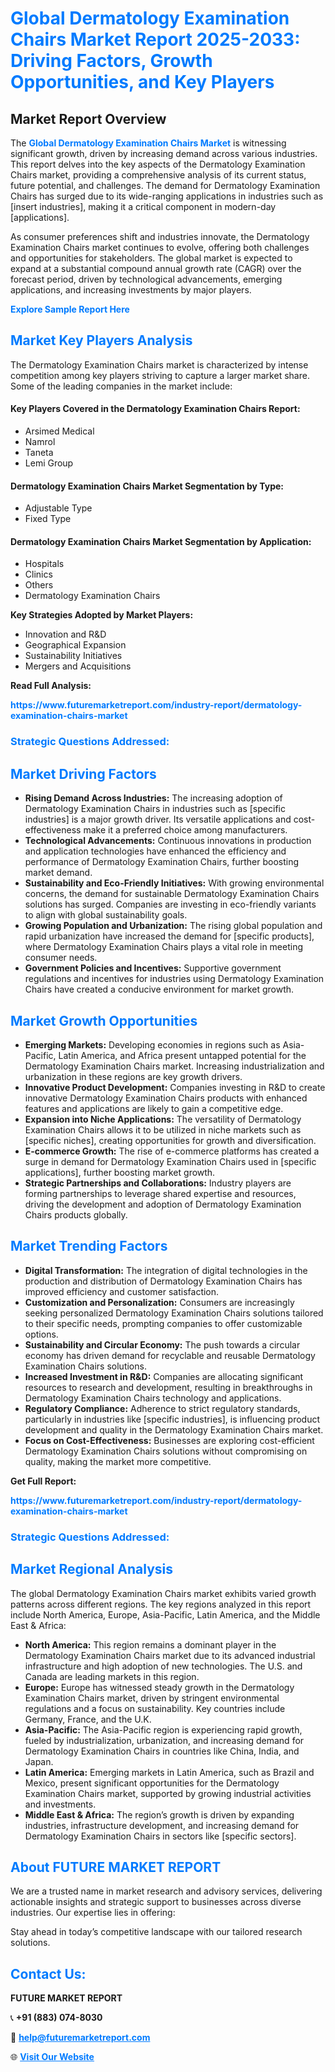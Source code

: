 <h1 style="color: #007BFF;">Global Dermatology Examination Chairs Market Report 2025-2033: Driving Factors, Growth Opportunities, and Key Players</h1>

<section id="overview">
<h2>Market Report Overview</h2>
<p>The <a href="https://www.futuremarketreport.com/industry-report/dermatology-examination-chairs-market" style="color: #007BFF; text-decoration: none;"><strong>Global Dermatology Examination Chairs Market</strong></a> is witnessing significant growth, driven by increasing demand across various industries. This report delves into the key aspects of the Dermatology Examination Chairs market, providing a comprehensive analysis of its current status, future potential, and challenges. The demand for Dermatology Examination Chairs has surged due to its wide-ranging applications in industries such as [insert industries], making it a critical component in modern-day [applications].</p>
<p>As consumer preferences shift and industries innovate, the Dermatology Examination Chairs market continues to evolve, offering both challenges and opportunities for stakeholders. The global market is expected to expand at a substantial compound annual growth rate (CAGR) over the forecast period, driven by technological advancements, emerging applications, and increasing investments by major players.</p>
</section>

<section id="overview">
<p><a href="https://www.futuremarketreport.com/request-sample/reportId=125062" style="color: #007BFF; text-decoration: none;"><strong>Explore Sample Report Here</strong></a></p>
</section>

<section id="key-players">
<h2 style="color: #007BFF;">Market Key Players Analysis</h2>
<p>The Dermatology Examination Chairs market is characterized by intense competition among key players striving to capture a larger market share. Some of the leading companies in the market include:</p>
<h4>Key Players Covered in the Dermatology Examination Chairs Report:</h4>
<ul><li>Arsimed Medical</li><li>Namrol</li><li>Taneta</li><li>Lemi Group</li></ul>
<h4>Dermatology Examination Chairs Market Segmentation by Type:</h4>
<ul><li>Adjustable Type</li><li>Fixed Type</li></ul>

<h4>Dermatology Examination Chairs Market Segmentation by Application:</h4>
<ul><li>Hospitals</li><li>Clinics</li><li>Others</li><li>Dermatology Examination Chairs</li></ul>
<p><strong>Key Strategies Adopted by Market Players:</strong></p>
<ul>
<li>Innovation and R&D</li>
<li>Geographical Expansion</li>
<li>Sustainability Initiatives</li>
<li>Mergers and Acquisitions</li>
</ul>
</section>

<section>
<p><strong>Read Full Analysis: </strong></p><a href="https://www.futuremarketreport.com/industry-report/dermatology-examination-chairs-market" style="color: #007BFF; text-decoration: none;"><strong>https://www.futuremarketreport.com/industry-report/dermatology-examination-chairs-market</strong></a>
<h3 style="color: #007BFF;">Strategic Questions Addressed:</h3>
</section>

<section id="driving-factors">
<h2 style="color: #007BFF;">Market Driving Factors</h2>
<ul>
<li><strong>Rising Demand Across Industries:</strong> The increasing adoption of Dermatology Examination Chairs in industries such as [specific industries] is a major growth driver. Its versatile applications and cost-effectiveness make it a preferred choice among manufacturers.</li>
<li><strong>Technological Advancements:</strong> Continuous innovations in production and application technologies have enhanced the efficiency and performance of Dermatology Examination Chairs, further boosting market demand.</li>
<li><strong>Sustainability and Eco-Friendly Initiatives:</strong> With growing environmental concerns, the demand for sustainable Dermatology Examination Chairs solutions has surged. Companies are investing in eco-friendly variants to align with global sustainability goals.</li>
<li><strong>Growing Population and Urbanization:</strong> The rising global population and rapid urbanization have increased the demand for [specific products], where Dermatology Examination Chairs plays a vital role in meeting consumer needs.</li>
<li><strong>Government Policies and Incentives:</strong> Supportive government regulations and incentives for industries using Dermatology Examination Chairs have created a conducive environment for market growth.</li>
</ul>
</section>

<section id="growth-opportunities">
<h2 style="color: #007BFF;">Market Growth Opportunities</h2>
<ul>
<li><strong>Emerging Markets:</strong> Developing economies in regions such as Asia-Pacific, Latin America, and Africa present untapped potential for the Dermatology Examination Chairs market. Increasing industrialization and urbanization in these regions are key growth drivers.</li>
<li><strong>Innovative Product Development:</strong> Companies investing in R&D to create innovative Dermatology Examination Chairs products with enhanced features and applications are likely to gain a competitive edge.</li>
<li><strong>Expansion into Niche Applications:</strong> The versatility of Dermatology Examination Chairs allows it to be utilized in niche markets such as [specific niches], creating opportunities for growth and diversification.</li>
<li><strong>E-commerce Growth:</strong> The rise of e-commerce platforms has created a surge in demand for Dermatology Examination Chairs used in [specific applications], further boosting market growth.</li>
<li><strong>Strategic Partnerships and Collaborations:</strong> Industry players are forming partnerships to leverage shared expertise and resources, driving the development and adoption of Dermatology Examination Chairs products globally.</li>
</ul>
</section>

<section id="trending-factors">
<h2 style="color: #007BFF;">Market Trending Factors</h2>
<ul>
<li><strong>Digital Transformation:</strong> The integration of digital technologies in the production and distribution of Dermatology Examination Chairs has improved efficiency and customer satisfaction.</li>
<li><strong>Customization and Personalization:</strong> Consumers are increasingly seeking personalized Dermatology Examination Chairs solutions tailored to their specific needs, prompting companies to offer customizable options.</li>
<li><strong>Sustainability and Circular Economy:</strong> The push towards a circular economy has driven demand for recyclable and reusable Dermatology Examination Chairs solutions.</li>
<li><strong>Increased Investment in R&D:</strong> Companies are allocating significant resources to research and development, resulting in breakthroughs in Dermatology Examination Chairs technology and applications.</li>
<li><strong>Regulatory Compliance:</strong> Adherence to strict regulatory standards, particularly in industries like [specific industries], is influencing product development and quality in the Dermatology Examination Chairs market.</li>
<li><strong>Focus on Cost-Effectiveness:</strong> Businesses are exploring cost-efficient Dermatology Examination Chairs solutions without compromising on quality, making the market more competitive.</li>
</ul>
</section>

<section>
<p><strong>Get Full Report: </strong></p><a href="https://www.futuremarketreport.com/industry-report/dermatology-examination-chairs-market" style="color: #007BFF; text-decoration: none;"><strong>https://www.futuremarketreport.com/industry-report/dermatology-examination-chairs-market</strong></a>
<h3 style="color: #007BFF;">Strategic Questions Addressed:</h3>
</section>


<section id="regional-analysis">
<h2 style="color: #007BFF;">Market Regional Analysis</h2>
<p>The global Dermatology Examination Chairs market exhibits varied growth patterns across different regions. The key regions analyzed in this report include North America, Europe, Asia-Pacific, Latin America, and the Middle East & Africa:</p>
<ul>
<li><strong>North America:</strong> This region remains a dominant player in the Dermatology Examination Chairs market due to its advanced industrial infrastructure and high adoption of new technologies. The U.S. and Canada are leading markets in this region.</li>
<li><strong>Europe:</strong> Europe has witnessed steady growth in the Dermatology Examination Chairs market, driven by stringent environmental regulations and a focus on sustainability. Key countries include Germany, France, and the U.K.</li>
<li><strong>Asia-Pacific:</strong> The Asia-Pacific region is experiencing rapid growth, fueled by industrialization, urbanization, and increasing demand for Dermatology Examination Chairs in countries like China, India, and Japan.</li>
<li><strong>Latin America:</strong> Emerging markets in Latin America, such as Brazil and Mexico, present significant opportunities for the Dermatology Examination Chairs market, supported by growing industrial activities and investments.</li>
<li><strong>Middle East & Africa:</strong> The region’s growth is driven by expanding industries, infrastructure development, and increasing demand for Dermatology Examination Chairs in sectors like [specific sectors].</li>
</ul>
</section>

<footer>
<h2 style="color: #007BFF;">About FUTURE MARKET REPORT</h2>
<p>We are a trusted name in market research and advisory services, delivering actionable insights and strategic support to businesses across diverse industries. Our expertise lies in offering:</p>

<p>Stay ahead in today’s competitive landscape with our tailored research solutions.</p>

<h2 style="color: #007BFF;">Contact Us:</h2>
<p><strong>FUTURE MARKET REPORT</strong></p>
<p>📞 <strong>+91 (883) 074-8030</strong></p>
<p>📧 <strong><a href="mailto:help@futuremarketreport.com" style="color: #007BFF;">help@futuremarketreport.com</a></strong></p>
<p>🌐 <strong><a href="https://www.futuremarketreport.com/" style="color: #007BFF;">Visit Our Website</a></strong></p>
</footer>